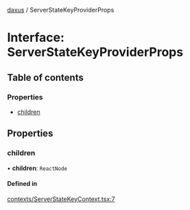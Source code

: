 [daxus](../README.md) / ServerStateKeyProviderProps

# Interface: ServerStateKeyProviderProps

## Table of contents

### Properties

- [children](ServerStateKeyProviderProps.md#children)

## Properties

### children

• **children**: `ReactNode`

#### Defined in

[contexts/ServerStateKeyContext.tsx:7](https://github.com/jason89521/react-fetch/blob/6ec4382/src/lib/contexts/ServerStateKeyContext.tsx#L7)
